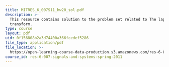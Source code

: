 ```yaml
---
title: MITRES_6_007S11_hw20_sol.pdf
description: >-
  This resource contains solution to the problem set related to The laplace
  transform.
type: course
layout: pdf
uid: 0f156808b2a3d74400a366fcedef5286
file_type: application/pdf
file_location: >-
  https://open-learning-course-data-production.s3.amazonaws.com/res-6-007-signals-and-systems-spring-2011/0f156808b2a3d74400a366fcedef5286_MITRES_6_007S11_hw20_sol.pdf
course_id: res-6-007-signals-and-systems-spring-2011
---
```

